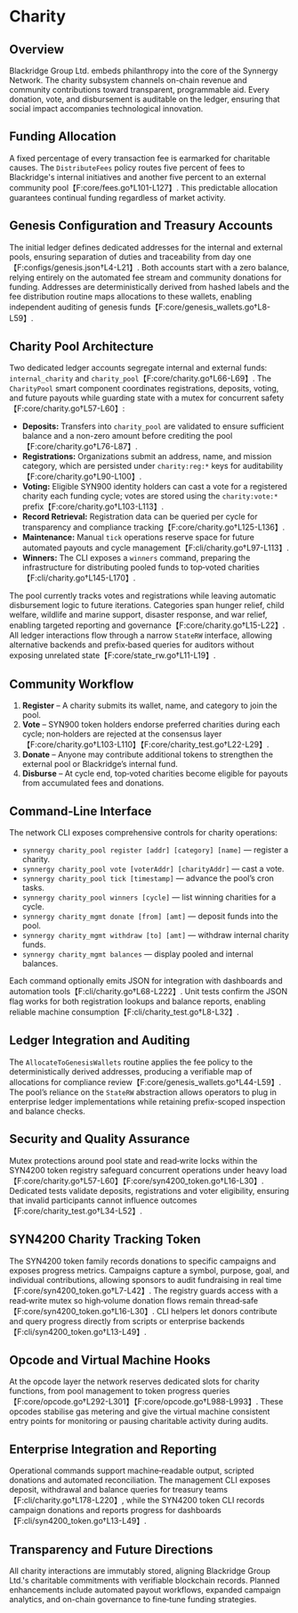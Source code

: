 # Charity

## Overview
Blackridge Group Ltd. embeds philanthropy into the core of the Synnergy Network. The charity subsystem channels on-chain revenue and community contributions toward transparent, programmable aid. Every donation, vote, and disbursement is auditable on the ledger, ensuring that social impact accompanies technological innovation.

## Funding Allocation
A fixed percentage of every transaction fee is earmarked for charitable causes. The `DistributeFees` policy routes five percent of fees to Blackridge's internal initiatives and another five percent to an external community pool【F:core/fees.go†L101-L127】. This predictable allocation guarantees continual funding regardless of market activity.

## Genesis Configuration and Treasury Accounts
The initial ledger defines dedicated addresses for the internal and external pools, ensuring separation of duties and traceability from day one【F:configs/genesis.json†L4-L21】. Both accounts start with a zero balance, relying entirely on the automated fee stream and community donations for funding. Addresses are deterministically derived from hashed labels and the fee distribution routine maps allocations to these wallets, enabling independent auditing of genesis funds【F:core/genesis_wallets.go†L8-L59】.

## Charity Pool Architecture
Two dedicated ledger accounts segregate internal and external funds: `internal_charity` and `charity_pool`【F:core/charity.go†L66-L69】. The `CharityPool` smart component coordinates registrations, deposits, voting, and future payouts while guarding state with a mutex for concurrent safety【F:core/charity.go†L57-L60】:

- **Deposits:** Transfers into `charity_pool` are validated to ensure sufficient balance and a non-zero amount before crediting the pool【F:core/charity.go†L76-L87】.
- **Registrations:** Organizations submit an address, name, and mission category, which are persisted under `charity:reg:*` keys for auditability【F:core/charity.go†L90-L100】.
- **Voting:** Eligible SYN900 identity holders can cast a vote for a registered charity each funding cycle; votes are stored using the `charity:vote:*` prefix【F:core/charity.go†L103-L113】.
- **Record Retrieval:** Registration data can be queried per cycle for transparency and compliance tracking【F:core/charity.go†L125-L136】.
- **Maintenance:** Manual `tick` operations reserve space for future automated payouts and cycle management【F:cli/charity.go†L97-L113】.
- **Winners:** The CLI exposes a `winners` command, preparing the infrastructure for distributing pooled funds to top‑voted charities【F:cli/charity.go†L145-L170】.

The pool currently tracks votes and registrations while leaving automatic disbursement logic to future iterations. Categories span hunger relief, child welfare, wildlife and marine support, disaster response, and war relief, enabling targeted reporting and governance【F:core/charity.go†L15-L22】. All ledger interactions flow through a narrow `StateRW` interface, allowing alternative backends and prefix‑based queries for auditors without exposing unrelated state【F:core/state_rw.go†L11-L19】.

## Community Workflow
1. **Register** – A charity submits its wallet, name, and category to join the pool.
2. **Vote** – SYN900 token holders endorse preferred charities during each cycle; non‑holders are rejected at the consensus layer【F:core/charity.go†L103-L110】【F:core/charity_test.go†L22-L29】.
3. **Donate** – Anyone may contribute additional tokens to strengthen the external pool or Blackridge’s internal fund.
4. **Disburse** – At cycle end, top‑voted charities become eligible for payouts from accumulated fees and donations.

## Command‑Line Interface
The network CLI exposes comprehensive controls for charity operations:

- `synnergy charity_pool register [addr] [category] [name]` — register a charity.
- `synnergy charity_pool vote [voterAddr] [charityAddr]` — cast a vote.
- `synnergy charity_pool tick [timestamp]` — advance the pool’s cron tasks.
- `synnergy charity_pool winners [cycle]` — list winning charities for a cycle.
- `synnergy charity_mgmt donate [from] [amt]` — deposit funds into the pool.
- `synnergy charity_mgmt withdraw [to] [amt]` — withdraw internal charity funds.
- `synnergy charity_mgmt balances` — display pooled and internal balances.

Each command optionally emits JSON for integration with dashboards and automation tools【F:cli/charity.go†L68-L222】. Unit tests confirm the JSON flag works for both registration lookups and balance reports, enabling reliable machine consumption【F:cli/charity_test.go†L8-L32】.

## Ledger Integration and Auditing
The `AllocateToGenesisWallets` routine applies the fee policy to the deterministically derived addresses, producing a verifiable map of allocations for compliance review【F:core/genesis_wallets.go†L44-L59】. The pool’s reliance on the `StateRW` abstraction allows operators to plug in enterprise ledger implementations while retaining prefix-scoped inspection and balance checks.

## Security and Quality Assurance
Mutex protections around pool state and read‑write locks within the SYN4200 token registry safeguard concurrent operations under heavy load【F:core/charity.go†L57-L60】【F:core/syn4200_token.go†L16-L30】. Dedicated tests validate deposits, registrations and voter eligibility, ensuring that invalid participants cannot influence outcomes【F:core/charity_test.go†L34-L52】.

## SYN4200 Charity Tracking Token
The SYN4200 token family records donations to specific campaigns and exposes progress metrics. Campaigns capture a symbol, purpose, goal, and individual contributions, allowing sponsors to audit fundraising in real time【F:core/syn4200_token.go†L7-L42】. The registry guards access with a read‑write mutex so high‑volume donation flows remain thread‑safe【F:core/syn4200_token.go†L16-L30】. CLI helpers let donors contribute and query progress directly from scripts or enterprise backends【F:cli/syn4200_token.go†L13-L49】.

## Opcode and Virtual Machine Hooks
At the opcode layer the network reserves dedicated slots for charity functions, from pool management to token progress queries【F:core/opcode.go†L292-L301】【F:core/opcode.go†L988-L993】. These opcodes stabilise gas metering and give the virtual machine consistent entry points for monitoring or pausing charitable activity during audits.

## Enterprise Integration and Reporting
Operational commands support machine‑readable output, scripted donations and automated reconciliation. The management CLI exposes deposit, withdrawal and balance queries for treasury teams【F:cli/charity.go†L178-L220】, while the SYN4200 token CLI records campaign donations and reports progress for dashboards【F:cli/syn4200_token.go†L13-L49】.

## Transparency and Future Directions
All charity interactions are immutably stored, aligning Blackridge Group Ltd.'s charitable commitments with verifiable blockchain records. Planned enhancements include automated payout workflows, expanded campaign analytics, and on-chain governance to fine‑tune funding strategies.

